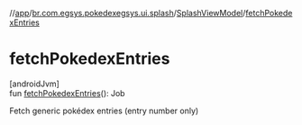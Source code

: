 //[app](../../../index.md)/[br.com.egsys.pokedexegsys.ui.splash](../index.md)/[SplashViewModel](index.md)/[fetchPokedexEntries](fetch-pokedex-entries.md)

# fetchPokedexEntries

[androidJvm]\
fun [fetchPokedexEntries](fetch-pokedex-entries.md)(): Job

Fetch generic pokédex entries (entry number only)
